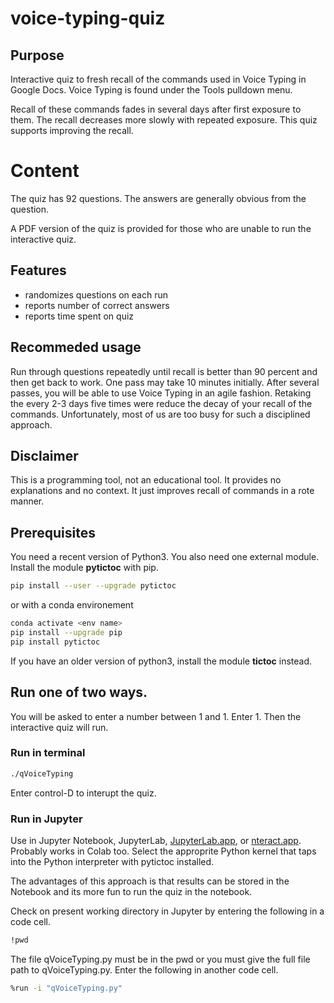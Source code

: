# voice-typing-quiz

## Purpose
Interactive quiz to fresh recall of the commands used in Voice Typing in Google Docs.
Voice Typing is found under the Tools pulldown menu.

Recall of these commands fades in several days after first exposure to them.
The recall decreases more slowly with repeated exposure.
This quiz supports improving the recall.


# Content
The quiz has 92 questions.
The answers are generally obvious from the question.

A PDF version of the quiz is provided for those who are unable to run the interactive quiz.


## Features

- randomizes questions on each run
- reports number of correct answers
- reports time spent on quiz


## Recommeded usage
Run through questions repeatedly until recall is better than 90 percent and then get back to work.
One pass may take 10 minutes initially. 
After several passes, you will be able to use Voice Typing in an agile fashion.
Retaking the every 2-3 days five times were reduce the decay of your recall of the commands.
Unfortunately, most of us are too busy for such a disciplined approach.


## Disclaimer
This is a programming tool, not an educational tool.
It provides no explanations and no context.
It just improves recall of commands in a rote manner.


## Prerequisites
You need a recent version of Python3.
You also need one external module.
Install the module **pytictoc** with pip.

```bash
pip install --user --upgrade pytictoc
```

or with a conda environement

```bash
conda activate <env name>
pip install --upgrade pip 
pip install pytictoc
```

If you have an older version of python3, install the module **tictoc** instead.

## Run one of two ways.

You will be asked to enter a number between 1 and 1. Enter 1.
Then the interactive quiz will run.

### Run in terminal

```bash
./qVoiceTyping
```

Enter control-D to interupt the quiz.

### Run in Jupyter
Use in Jupyter Notebook, JupyterLab, [JupyterLab.app](https://blog.jupyter.org/jupyterlab-desktop-app-now-available-b8b661b17e9a), or [nteract.app](https://nteract.io/).
Probably works in Colab too.
Select the approprite Python kernel that taps into the Python interpreter with pytictoc installed.

The advantages of this approach is that results can be stored in the Notebook and its more fun to run the quiz in the notebook.

Check on present working directory in Jupyter by entering the following in a code cell.

```bash
!pwd
```

The file qVoiceTyping.py must be in the pwd or you must give the full file path to qVoiceTyping.py.
Enter the following in another code cell.

```bash
%run -i "qVoiceTyping.py"
```
